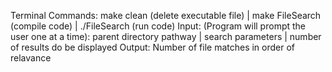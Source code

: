 Terminal Commands: make clean (delete executable file) | make FileSearch (compile code) | ./FileSearch (run code)
Input: (Program will prompt the user one at a time): parent directory pathway | search parameters | number of results do be displayed
Output: Number of file matches in order of relavance
